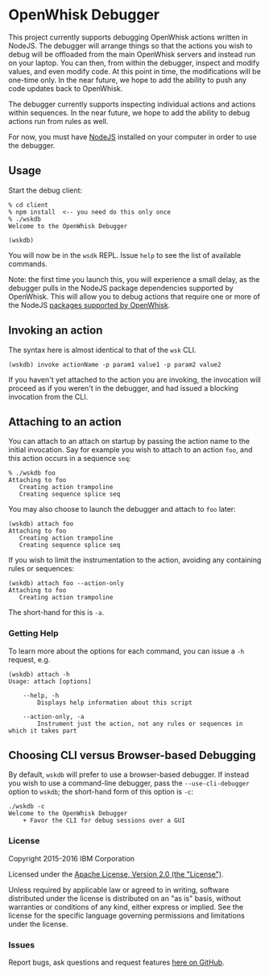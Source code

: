 # OpenWhisk Debugger

This project currently supports debugging OpenWhisk actions written in NodeJS. The debugger will arrange things so that the actions you wish to debug will be offloaded from the main OpenWhisk servers and instead run on your laptop. You can then, from within the debugger, inspect and modify values, and even modify code. At this point in time, the modifications will be one-time only. In the near future, we hope to add the ability to push any code updates back to OpenWhisk.

The debugger currently supports inspecting individual actions and actions within sequences. In the near future, we hope to add the ability to debug actions run from rules as well.

For now, you must have [NodeJS](https://nodejs.org) installed on your computer in order to use the debugger.

## Usage

Start the debug client:
```
% cd client
% npm install  <-- you need do this only once
% ./wskdb
Welcome to the OpenWhisk Debugger

(wskdb)
```

You will now be in the `wsdk` REPL. Issue `help` to see the list of available commands. 

Note: the first time you launch this, you will experience a small delay, as the debugger pulls in the NodeJS package dependencies supported by OpenWhisk. This will allow you to debug actions that require one or more of the NodeJS [packages supported by OpenWhisk](https://dev-console.stage1.ng.bluemix.net/docs/openwhisk/openwhisk_reference.html#openwhisk_ref_javascript).


## Invoking an action
The syntax here is almost identical to that of the `wsk` CLI.
```
(wskdb) invoke actionName -p param1 value1 -p param2 value2
```

If you haven't yet attached to the action you are invoking, the invocation will proceed as if you weren't in the debugger, and had issued a blocking invocation from the CLI.

## Attaching to an action

You can attach to an attach on startup by passing the action name to the initial invocation. Say for example you wish to attach to an action `foo`, and this action occurs in a sequence `seq`:

```
% ./wskdb foo
Attaching to foo
   Creating action trampoline
   Creating sequence splice seq
```

You may also choose to launch the debugger and attach to `foo` later:

```
(wskdb) attach foo
Attaching to foo
   Creating action trampoline
   Creating sequence splice seq
```

If you wish to limit the instrumentation to the action, avoiding any containing rules or sequences:

```
(wskdb) attach foo --action-only
Attaching to foo
   Creating action trampoline
```

The short-hand for this is `-a`. 

### Getting Help

To learn more about the options for each command, you can issue a `-h` request, e.g.
```
(wskdb) attach -h
Usage: attach [options]

	--help, -h
		Displays help information about this script

	--action-only, -a
		Instrument just the action, not any rules or sequences in which it takes part
```

## Choosing CLI versus Browser-based Debugging

By default, `wskdb` will prefer to use a browser-based debugger. If instead you wish to use a command-line debugger, pass the `--use-cli-debugger` option to `wskdb`; the short-hand form of this option is `-c`:

```
./wskdb -c
Welcome to the OpenWhisk Debugger
    + Favor the CLI for debug sessions over a GUI
```

### License

Copyright 2015-2016 IBM Corporation

Licensed under the [Apache License, Version 2.0 (the "License")](http://www.apache.org/licenses/LICENSE-2.0.html).

Unless required by applicable law or agreed to in writing, software distributed under the license is distributed on an "as is" basis, without warranties or conditions of any kind, either express or implied. See the license for the specific language governing permissions and limitations under the license.

### Issues

Report bugs, ask questions and request features [here on GitHub](../../issues).
